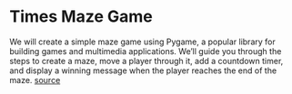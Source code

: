 # Times Maze Game
We will create a simple maze game using Pygame, a popular library for building games and multimedia applications. We’ll guide you through the steps to create a maze, move a player through it, add a countdown timer, and display a winning message when the player reaches the end of the maze.
[source](https://medium.com/@uva/build-a-simple-timed-maze-game-with-python-and-pygame-a20c1cea5406)
